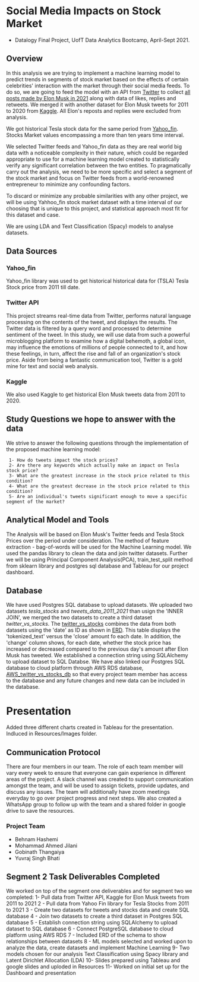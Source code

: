 
# Social Media Impacts on Stock Market
* Datalogy Final Project, UofT Data Analytics Bootcamp, April-Sept 2021.

## Overview

In this analysis we are trying to implement a machine learning model to predict trends in segments of stock market based on the effects of certain celebrities' interaction with the market through their social media feeds. To do so, we are going to feed the model with an API from [Twitter](https://twitter.com/?lang=en) to collect [all posts made by Elon Musk in 2021](https://github.com/Gobi1616/Datalogy_Final/blob/main/Resources/Data/elon_musk_tweets_2011-2021.csv) along with data of likes, replies and retweets.
We merged it with another dataset for Elon Musk tweets for 2011 to 2020 from [Kaggle](https://www.kaggle.com/ayhmrba/elon-musk-tweets-2010-2021). All Elon's reposts and replies were excluded from analysis.

We got historical Tesla stock data for the same period from [Yahoo_fin](http://theautomatic.net/yahoo_fin-documentation/). Stocks Market values encompassing a more than ten years time interval. 

We selected Twitter feeds and Yahoo_fin data as they are real world big data with a noticeable complexity in their nature, which could be regarded appropriate to use for a machine learning model created to statistically verify any significant correlation between the two entities.
To pragmatically carry out the analysis, we need to be more specific and select a segment of the stock market and focus on Twitter feeds from a world-renowned entrepreneur to minimize any confounding factors. 

To discard or minimize any probable similarities with any other project, we will be using Yahhoo_fin stock market dataset with a time interval of our choosing that is unique to this project, and statistical approach most fit for this dataset and case. 

We are using LDA and Text Classification (Spacy) models to analyse datasets.

## Data Sources

   ### Yahoo_fin   
Yahoo_fin library was used to get historical historical data for (TSLA) Tesla Stock price from 2011 till date. 

   ### Twitter API
This project streams real-time data from Twitter, performs natural language processing on the contents of the tweet, and displays the results. The Twitter data is filtered by a query word and processed to determine sentiment of the tweet.
In this study, we will use data from such a powerful microblogging platform to examine how a digital behemoth, a global icon, may influence the emotions of millions of people connected to it, and how these feelings, in turn, affect the rise and fall of an organization's stock price. Aside from being a fantastic communication tool, Twitter is a gold mine for text and social web analysis.

   ### Kaggle
We also used Kaggle to get historical Elon Musk tweets data from 2011 to 2020.

## Study Questions we hope to answer with the data
We strive to answer the following questions through the implementation of the proposed machine learning model:

     1- How do tweets impact the stock prices? 
     2- Are there any keywords which actually make an impact on Tesla stock price?
     3- What are the greatest increase in the stock price related to this condition?
     4- What are the greatest decrease in the stock price related to this condition?
     5- Are an individual's tweets significant enough to move a specific segment of the market?
      
## Analytical Model and Tools
The Analysis will be based on Elon Musk's Twitter feeds and Tesla Stock Prices over the period under consideration.
The method of feature extraction - bag-of-words will be used for the Machine Learning model.
We used the pandas library to clean the data and join twitter datasets.
Further we will be using Principal Component Analysis(PCA), train_test_split method from sklearn library 
and postgres sql database and Tableau for our project dashboard.

## Database
We have used Postgres SQL database to upload datasets. We uploaded two datasets *tesla_stocks* and *tweets_data_2011_2021* than usign the 'INNER JOIN', we merged the two datasets to create a third dataset *twitter_vs_stocks*. The [twitter_vs_stocks](https://github.com/Gobi1616/Datalogy_Final/blob/main/Resources/Data/twitter_vs_stocks.csv) combines the data from both datasets using the 'date' as ID as shown in [ERD](https://github.com/Gobi1616/Datalogy_Final/blob/main/Resources/Images/ERD-TESLA.png?raw=true). This table displays the 'tokenized_text' versus the 'close' amount fo each date. In addition, the 'change' column shows, for each date, whether the stock price has increased or decreased compared to the previous day's amount after Elon Musk has tweeted. We established a connection string using SQLAlchemy to upload dataset to SQL Databse. We have also linked our Postgres SQL database to cloud platform through AWS RDS database, [AWS_twitter_vs_stocks_db](https://github.com/Gobi1616/Datalogy_Final/blob/main/Resources/Data/AWS_twitter_vs_stocks_db) so that every project team member has access to the database and any future changes and new data can be included in the database.

# Presentation
Added three different charts created in Tableau for the presentation. Indluced in Resources/Images folder.

## Communication Protocol
There are four members in our team. The role of each team member will vary every week to ensure that everyone can gain experience in different areas of the project. A slack channel was created to support communication amongst the team, and will be used to assign tickets, provide updates, and discuss any issues. The team will additionally have zoom meetings everyday to go over project progress and next steps.
We also created a WhatsApp group to follow up with the team and a shared folder in google drive to save the resources.

### Project Team
* Behnam Hashemi 
* Mohammad Ahmed Jilani
* Gobinath Thangaiya
* Yuvraj Singh Bhati

## Segment 2 Task Deliverables Completed

We worked on top of the segment one deliverables and for segment two we completed:
    1- Pull data from Twitter API, Kaggle for Elon Musk tweets from 2011 to 2021
    2 - Pull data from Yahoo Fin library for Tesla Stocks from 2011 to 2021
    3 - Create two datasets for tweets and stocks data and create SQL database
    4 - Join two datasets to create a third dataset in Postgres SQL database
    5 - Establish connection string using SQLAlchemy to upload dataset to SQL database
    6 - Connect PostgreSQL database to cloud platform using AWS RDS
    7 - Included ERD of the schema to show relationships between datasets
    8 - ML models selected and worked upon to analyze the data, create datasets and implement Machine Learning
    9- Two models chosen for our analysis Text Classification using Spacy library and Latent Dirichlet Allocation (LDA) 
    10- Slides prepared using Tableau and google slides and uploded in Resources
    11- Worked on initial set up for the Dashboard and presentation
    

